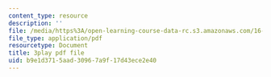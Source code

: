 ```yaml
---
content_type: resource
description: ''
file: /media/https%3A/open-learning-course-data-rc.s3.amazonaws.com/16-412j-cognitive-robotics-spring-2016/b9e1d3715aad30967a9f17d43ece2e40_DdPNsGRIw6o.pdf
file_type: application/pdf
resourcetype: Document
title: 3play pdf file
uid: b9e1d371-5aad-3096-7a9f-17d43ece2e40
---
```

